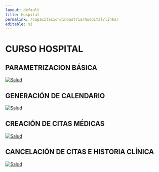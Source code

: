 ```yaml
---
layout: default
title: Hospital
permalink: /Capacitacion/industria/hospital/links/
editable: si
---
```


# CURSO HOSPITAL


## PARAMETRIZACION BÁSICA


[![Salud](https://oasiserp-my.sharepoint.com/personal/martha_velasquez_oasiscom_com/_layouts/15/guestaccess.aspx?docid=19d1a02e84d424fbc9fbf331d75cd7376&authkey=ATwpXNIwoY8oqXJlUmGdi14)](https://youtu.be/WPtgzf8dYsQ)


## GENERACIÓN DE CALENDARIO


[![Salud](https://oasiserp-my.sharepoint.com/personal/martha_velasquez_oasiscom_com/_layouts/15/guestaccess.aspx?docid=1079fb2931bf04989b40fcb08bb64758b&authkey=ASNaSknFc65cLfLLEx1klUc)](https://youtu.be/vXfGiY1JDlQ)


## CREACIÓN DE CITAS MÉDICAS


[![Salud](https://oasiserp-my.sharepoint.com/personal/martha_velasquez_oasiscom_com/_layouts/15/guestaccess.aspx?docid=1ffda220dd2814f31ac0798b592b63a10&authkey=AcyJhIgXrTYpgL2eu1-PnA8)](https://youtu.be/UT27d-cGhjM)

## CANCELACIÓN DE CITAS E HISTORIA CLÍNICA


[![Salud](https://oasiserp-my.sharepoint.com/personal/martha_velasquez_oasiscom_com/_layouts/15/guestaccess.aspx?docid=10ffbdcfff0c240fd8a412eb9f17aec65&authkey=Af3rSHgibVXnx5WFvmMrtAM)](https://youtu.be/pxPVd95w7ww)



